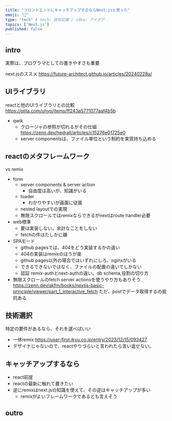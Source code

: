 ```yaml
---
title: "フロントエンドにキャッチアップするならNext.jsと思った"
emoji: "🙌"
type: "tech" # tech: 技術記事 / idea: アイデア
topics: ['Next.js']
published: false
---
```


## intro

実際は、プログラマとしての書きやすさも重要

next.jsのススメ
https://future-architect.github.io/articles/20240228a/

## UIライブラリ
reactと他のUIライブラリとの比較
https://qiita.com/uhyo/items/ff243a5771077aaf4b5b

- qwik
  - クロージャの参照が切れるがその仕組
    https://zenn.dev/hedrall/articles/c15276e01725e0
  - server componentsは、ファイル単位という制約を実質持ち込める

## reactのメタフレームワーク
vs remix
- form
  - server components & server action
    - 自由度は高いが、知識がいる
  - loader
    - わかりやすいが画面に従属
  - nested layoutでの実現
  - 無限スクロールではremixならできるがnextはroute handler必要
- web標準
  - 要は実装しない。余計なことをしない
  - fetchの件はたしかに嫌
- SPAモード
  - github pagesでは、404をどう実装するかの違い
  - 404の実装はremixのほうが楽
  - github pages以外の場合ではいずれにしろ、nginxがいる
  - できるできないではなく、ファイルの配置の違いでしかない
  - 認証
    remix-authとnext-authの違い。db schema,役割の切り方
- 無限スクロールのfetch
  server actionsを使うやり方もありそう
  https://zenn.dev/akfm/books/nextjs-basic-principle/viewer/part_1_interactive_fetch
  ただ、postでデータ取得するの抵抗ある

## 技術選択
特定の要件があるなら、それを選べばいい
- 一休remix
  https://user-first.ikyu.co.jp/entry/2023/12/15/093427
- デザイナじゃないので、reactやりづらいと言われたら言い返せない。

## キャッチアップするなら
- react前提
- reactの最新に触れて置きたい
- 逆にremixはnext.jsの知識を使えて、その逆はキャッチアップが多い
  - remixがよいフレームワークであるとも言えそう

## outro

